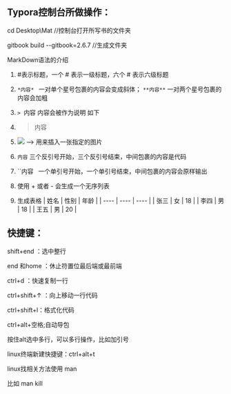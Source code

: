 ## Typora控制台所做操作：

cd Desktop\Mat   //控制台打开所写书的文件夹

gitbook build --gitbook=2.6.7   //生成文件夹

MarkDown语法的介绍

1. #表示标题，一个 # 表示一级标题，六个 # 表示六级标题

2. `*内容* ` 一对单个星号包裹的内容会变成斜体； `**内容**` 一对两个星号包裹的内容会加粗

3. `> `内容  内容会被作为说明 如下

4. > 内容

5. ![](图片的路径)  --> 用来插入一张指定的图片

6. ```内容```  三个反引号开始，三个反引号结束，中间包裹的内容是代码

7. ``内容` ` 一个单引号开始，一个单引号结束，中间包裹的内容会原样输出

8. 使用 + 或者 - 会生成一个无序列表

9. 生成表格
| 姓名 | 性别 | 年龄 |
| ---- | ---- | ---- |
| 张三 | 女   | 18   |
| 李四 | 男   | 18   |
| 王五 | 男   | 20   |

## 快捷键：

shift+end ：选中整行

end 和home ：休止符置位最后端或最前端 

ctrl+d ：快速复制一行

ctrl+shift+↑ ：向上移动一行代码

ctrl+shift+l：格式化代码

ctrl+alt+空格;自动导包

按住alt选中多行，可以多行操作，比如加引号



linux终端新建快捷键：ctrl+alt+t

linux找相关方法使用  man

比如 man kill